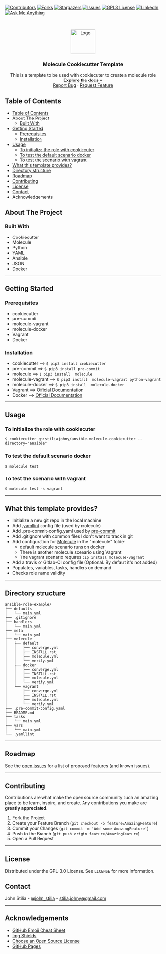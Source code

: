 [![Contributors][contributors-shield]][contributors-url]
[![Forks][forks-shield]][forks-url]
[![Stargazers][stars-shield]][stars-url]
[![Issues][issues-shield]][issues-url]
[![GPL3 License][license-shield]][license-url]
[![LinkedIn][linkedin-shield]][linkedin-url]
[![Ask Me Anything][ask-me-anything]][personal-page]



<!-- PROJECT LOGO -->
<br />
<p align="center">
  <a href="https://github.com/stiliajohny/ansible-molecule-cookiecutter">
    <img src="https://github.com/stiliajohny/ansible-molecule-cookiecutter/raw/main/.assets/logo.png" alt="Logo" width="80" height="80">
  </a>

  <h3 align="center">Molecule Cookiecutter Template</h3>

  <p align="center">
    This is  a template to be used with cookiecuter to create a molecule role
    <br />
    <a href="https://github.com/stiliajohny/ansible-molecule-cookiecutter/raw/main//README.md"><strong>Explore the docs »</strong></a>
    <br />
    <a href="https://github.com/stiliajohny/ansible-molecule-cookiecutter/issues/new?labels=i%3A+bug&template=1-bug-report.md">Report Bug</a>
    ·
    <a href="https://github.com/stiliajohny/ansible-molecule-cookiecutter/issues/new?labels=i%3A+enhancement&template=2-feature-request.md">Request Feature</a>
  </p>
</p>

<!-- TABLE OF CONTENTS -->

## Table of Contents

- [Table of Contents](#table-of-contents)
- [About The Project](#about-the-project)
  - [Built With](#built-with)
- [Getting Started](#getting-started)
  - [Prerequisites](#prerequisites)
  - [Installation](#installation)
- [Usage](#usage)
  - [To initialize the role with cookiecuter](#to-initialize-the-role-with-cookiecuter)
  - [To test the default scenario docker](#to-test-the-default-scenario-docker)
  - [To test the scenario with vagrant](#to-test-the-scenario-with-vagrant)
- [What this template provides?](#what-this-template-provides)
- [Directory structure](#directory-structure)
- [Roadmap](#roadmap)
- [Contributing](#contributing)
- [License](#license)
- [Contact](#contact)
- [Acknowledgements](#acknowledgements)

<!-- ABOUT THE PROJECT -->

## About The Project


### Built With

- Cookiecutter
-  Molecule
-  Python
-  YAML
-  Ansible
-  JSON
-  Docker

---


## Getting Started


### Prerequisites

-  cookiecutter
-  pre-commit
-   molecule-vagrant
-   molecule-docker
-  Vagrant
-  Docker

### Installation

-  cookiecutter ==> `$ pip3 install cookiecutter`
-  pre-commit ==> `$ pip3 install pre-commit`
-  molecule ==> `$ pip3 install  molecule`
-   molecule-vagrant ==> `$ pip3 install  molecule-vagrant python-vagrant`
-   molecule-docker ==> `$ pip3 install  molecule-docker`
-  Vagrant ==> [Official Documentation](https://www.vagrantup.com/docs/installation)
-  Docker ==> [Official Documentation](https://docs.docker.com/get-docker/)

---


## Usage

### To initialize the role with cookiecuter

`$ cookiecutter gh:stiliajohny/ansible-molecule-cookiecutter --directory="ansible"`



### To test the default scenario docker

`$ molecule test`

### To test the scenario with vagrant
`$ molecule test -s vagrant`

---
## What this template provides?

* Initialize a new git repo in the local machine
* Add [.yamllint](https://github.com/adrienverge/yamllint) config file (used by molecule)
* Add .pre-commit-config.yaml used by [pre-commit](http://pre-commit.com/)
* Add .gitignore with common files I don't want to track in git
* Add configuration for [Molecule](http://molecule.readthedocs.io) in the "molecule" folder
  * default molecule scenario runs on docker
  * There is another molecule scenario using Vagrant
  * The vagrant scenario requires `pip install molecule-vagrant`
* Add a travis or Gitlab-CI config file (Optional. By default it's not added)
* Populates, variables, tasks, handlers on demand
* Checks role name validity

---

## Directory structure
```
ansible-role-example/
├── defaults
│   └── main.yml
├── .gitignore
├── handlers
│   └── main.yml
├── meta
│   └── main.yml
├── molecule
│   ├── default
│   │   ├── converge.yml
│   │   ├── INSTALL.rst
│   │   ├── molecule.yml
│   │   └── verify.yml
│   ├── docker
│   │   ├── converge.yml
│   │   ├── INSTALL.rst
│   │   ├── molecule.yml
│   │   └── verify.yml
│   └── vagrant
│       ├── converge.yml
│       ├── INSTALL.rst
│       ├── molecule.yml
│       └── verify.yml
├── .pre-commit-config.yaml
├── README.md
├── tasks
│   └── main.yml
├── vars
│   └── main.yml
└── .yamllint
```

---

<!-- ROADMAP -->

## Roadmap

See the [open issues](https://github.com/stiliajohny/ansible-molecule-cookiecutter/issues) for a list of proposed features (and known issues).

---


## Contributing

Contributions are what make the open source community such an amazing place to be learn, inspire, and create. Any contributions you make are **greatly appreciated**.

1. Fork the Project
2. Create your Feature Branch (`git checkout -b feature/AmazingFeature`)
3. Commit your Changes (`git commit -m 'Add some AmazingFeature'`)
4. Push to the Branch (`git push origin feature/AmazingFeature`)
5. Open a Pull Request

---

<!-- LICENSE -->

## License

Distributed under the GPL-3.0 License. See `LICENSE` for more information.

<!-- CONTACT -->

## Contact

John Stilia - [@john_stilia](https://twitter.com/john_stilia) - stilia.johny@gmail.com


---
<!-- ACKNOWLEDGEMENTS -->

## Acknowledgements

- [GitHub Emoji Cheat Sheet](https://www.webpagefx.com/tools/emoji-cheat-sheet)
- [Img Shields](https://shields.io)
- [Choose an Open Source License](https://choosealicense.com)
- [GitHub Pages](https://pages.github.com)

<!-- MARKDOWN LINKS & IMAGES -->
<!-- https://www.markdownguide.org/basic-syntax/#reference-style-links -->

[contributors-shield]: https://img.shields.io/github/contributors/stiliajohny/ansible-molecule-cookiecutter.svg?style=for-the-badge
[contributors-url]: https://github.com/stiliajohny/ansible-molecule-cookiecutter/graphs/contributors
[forks-shield]: https://img.shields.io/github/forks/stiliajohny/ansible-molecule-cookiecutter.svg?style=for-the-badge
[forks-url]: https://github.com/stiliajohny/ansible-molecule-cookiecutter/network/members
[stars-shield]: https://img.shields.io/github/stars/stiliajohny/ansible-molecule-cookiecutter.svg?style=for-the-badge
[stars-url]: https://github.com/stiliajohny/ansible-molecule-cookiecutter/stargazers
[issues-shield]: https://img.shields.io/github/issues/stiliajohny/ansible-molecule-cookiecutter.svg?style=for-the-badge
[issues-url]: https://github.com/stiliajohny/ansible-molecule-cookiecutter/issues
[license-shield]: https://img.shields.io/github/license/stiliajohny/ansible-molecule-cookiecutter?style=for-the-badge
[license-url]: https://github.com/stiliajohny/ansible-molecule-cookiecutter/blob/master/LICENSE.txt
[linkedin-shield]: https://img.shields.io/badge/-LinkedIn-black.svg?style=for-the-badge&logo=linkedin&colorB=555
[linkedin-url]: https://linkedin.com/in/johnstilia/
[product-screenshot]: .assets/screenshot.png
[ask-me-anything]: https://img.shields.io/badge/Ask%20me-anything-1abc9c.svg?style=for-the-badge
[personal-page]: https://github.com/stiliajohny

